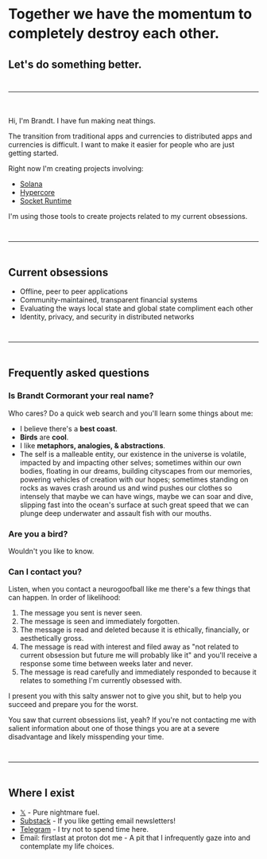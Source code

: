<h1 style="line-height:1.4">
  Together we have the momentum to <br>completely destroy each other.
</h1>

<h2>Let's do something better.</h2>

<hr style="border-color:#353531; margin-top: 3em; margin-bottom:3.5em;">

Hi, I'm Brandt. I have fun making neat things.

The transition from traditional apps and currencies to distributed apps and currencies is difficult. I want to make it easier for people who are just getting started.

Right now I'm creating projects involving:

- [Solana](https://solana.com/)
- [Hypercore](https://github.com/holepunchto/hypercore)
- [Socket Runtime](https://github.com/socketsupply/socket)

I'm using those tools to create projects related to my current obsessions.

<hr style="border-color:#353531; margin-top: 3em; margin-bottom:3.5em;">

## Current obsessions

- Offline, peer to peer applications
- Community-maintained, transparent financial systems
- Evaluating the ways local state and global state compliment each other
- Identity, privacy, and security in distributed networks

<hr style="border-color:#353531; margin-top: 3em; margin-bottom:3.5em;">

## Frequently asked questions

### Is Brandt Cormorant your real name?

Who cares? Do a quick web search and you'll learn some things about me:

- I believe there's a **best coast**.
- **Birds** are **cool**.
- I like **metaphors, analogies, & abstractions**.
- The self is a malleable entity, our existence in the universe is volatile, impacted by and impacting other selves; sometimes within our own bodies, floating in our dreams, building cityscapes from our memories, powering vehicles of creation with our hopes; sometimes standing on rocks as waves crash around us and wind pushes our clothes so intensely that maybe we can have wings, maybe we can soar and dive, slipping fast into the ocean's surface at such great speed that we can plunge deep underwater and assault fish with our mouths.

### Are you a bird?

Wouldn't you like to know.

### Can I contact you?

Listen, when you contact a neurogoofball like me there's a few things that can happen. In order of likelihood:

1. The message you sent is never seen.
1. The message is seen and immediately forgotten.
1. The message is read and deleted because it is ethically, financially, or aesthetically gross.
1. The message is read with interest and filed away as "not related to current obsession but future me will probably like it" and you'll receive a response some time between weeks later and never.
1. The message is read carefully and immediately responded to because it relates to something I'm currently obsessed with.

I present you with this salty answer not to give you shit, but to help you succeed and prepare you for the worst.

You saw that current obsessions list, yeah? If you're not contacting me with salient information about one of those things you are at a severe disadvantage and likely misspending your time.

<hr style="border-color:#353531; margin-top: 3em; margin-bottom:3.5em;">

## Where I exist

- [𝕏](https://x.com/brandtcormorant) - Pure nightmare fuel.
- [Substack](https://brandtcormorant.substack.com) - If you like getting email newsletters!
- [Telegram](https://t.me/brandtcormorantprojects) - I try not to spend time here. 
- Email: firstlast at proton dot me - A pit that I infrequently gaze into and contemplate my life choices.

<br>
